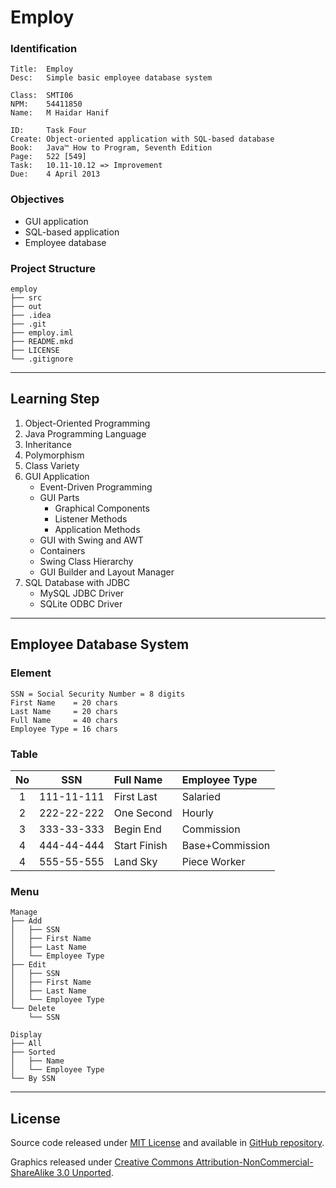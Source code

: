 Employ
======

### Identification

```
Title:  Employ
Desc:   Simple basic employee database system

Class:  SMTI06
NPM:    54411850
Name:   M Haidar Hanif

ID:     Task Four
Create: Object-oriented application with SQL-based database
Book:   Java™ How to Program, Seventh Edition
Page:   522 [549]
Task:   10.11-10.12 => Improvement
Due:    4 April 2013
```

### Objectives

- GUI application
- SQL-based application
- Employee database

### Project Structure

```
employ
├── src
├── out
├── .idea
├── .git
├── employ.iml
├── README.mkd
├── LICENSE
└── .gitignore
```

*  *  *  *  *  *  *  *  *  *  *  *  *  *  *  *  *  *  *  *  *  *  *  *  *

Learning Step
-------------

1. Object-Oriented Programming
2. Java Programming Language
3. Inheritance
4. Polymorphism
5. Class Variety
6. GUI Application
   - Event-Driven Programming
   - GUI Parts
     - Graphical Components
     - Listener Methods
     - Application Methods
   - GUI with Swing and AWT
   - Containers
   - Swing Class Hierarchy
   - GUI Builder and Layout Manager
7. SQL Database with JDBC
   - MySQL JDBC Driver
   - SQLite ODBC Driver

*  *  *  *  *  *  *  *  *  *  *  *  *  *  *  *  *  *  *  *  *  *  *  *  *

Employee Database System
------------------------

### Element

```
SSN = Social Security Number = 8 digits
First Name    = 20 chars
Last Name     = 20 chars
Full Name     = 40 chars
Employee Type = 16 chars
```

### Table

| No | SSN        | Full Name    | Employee Type   |
|:--:|:----------:|:------------ |:--------------- |
| 1  | 111-11-111 | First Last   | Salaried        |
| 2  | 222-22-222 | One Second   | Hourly          |
| 3  | 333-33-333 | Begin End    | Commission      |
| 4  | 444-44-444 | Start Finish | Base+Commission |
| 4  | 555-55-555 | Land Sky     | Piece Worker    |

### Menu

```
Manage
├── Add
│   ├── SSN
│   ├── First Name
│   ├── Last Name
│   └── Employee Type
├── Edit
│   ├── SSN
│   ├── First Name
│   ├── Last Name
│   └── Employee Type
└── Delete
    └── SSN

Display
├── All
├── Sorted
│   ├── Name
│   └── Employee Type
└── By SSN
```

*  *  *  *  *  *  *  *  *  *  *  *  *  *  *  *  *  *  *  *  *  *  *  *  *

License
-------

Source code released under [MIT License](LICENSE) and available in [GitHub repository](https://github.com/mhaidarh/employ).

Graphics released under [Creative Commons Attribution-NonCommercial-ShareAlike 3.0 Unported](http://creativecommons.org/licenses/by-nc-sa/3.0).

